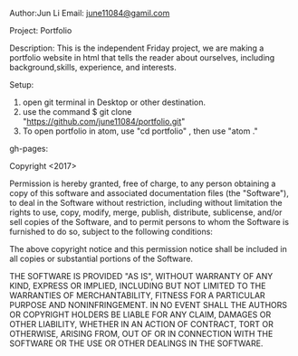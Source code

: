 Author:Jun Li
Email: june11084@gamil.com

Project: Portfolio

Description: This is the independent Friday project, we are making a portfolio website in html that tells
the reader about ourselves, including background,skills, experience, and interests.

Setup:
1. open git terminal in Desktop or other destination.
2. use the command $ git clone "https://github.com/june11084/portfolio.git"
3. To open portfolio in atom, use "cd portfolio" , then use "atom ."

gh-pages:

Copyright <2017> <Jun Li>

Permission is hereby granted, free of charge, to any person obtaining a copy of this software and associated documentation files (the "Software"), to deal in the Software without restriction, including without limitation the rights to use, copy, modify, merge, publish, distribute, sublicense, and/or sell copies of the Software, and to permit persons to whom the Software is furnished to do so, subject to the following conditions:

The above copyright notice and this permission notice shall be included in all copies or substantial portions of the Software.

THE SOFTWARE IS PROVIDED "AS IS", WITHOUT WARRANTY OF ANY KIND, EXPRESS OR IMPLIED, INCLUDING BUT NOT LIMITED TO THE WARRANTIES OF MERCHANTABILITY, FITNESS FOR A PARTICULAR PURPOSE AND NONINFRINGEMENT. IN NO EVENT SHALL THE AUTHORS OR COPYRIGHT HOLDERS BE LIABLE FOR ANY CLAIM, DAMAGES OR OTHER LIABILITY, WHETHER IN AN ACTION OF CONTRACT, TORT OR OTHERWISE, ARISING FROM, OUT OF OR IN CONNECTION WITH THE SOFTWARE OR THE USE OR OTHER DEALINGS IN THE SOFTWARE.
